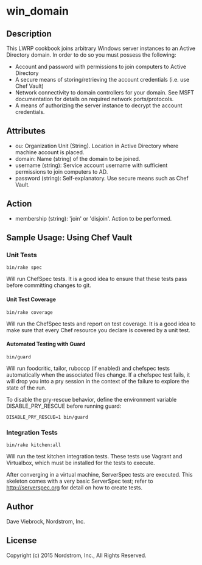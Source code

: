 # win_domain

## Description

This LWRP cookbook joins arbitrary Windows server instances to an Active Directory
domain.  In order to do so you must possess the following:
* Account and password with permissions to join computers to Active Directory
* A secure means of storing/retrieving the account credentials (i.e. use Chef Vault)
* Network connectivity to domain controllers for your domain.  See MSFT documentation for details on required network ports/protocols.
* A means of authorizing the server instance to decrypt the account credentials.


## Attributes

* ou: Organization Unit (String).  Location in Active Directory where machine account is placed.
* domain: Name (string) of the domain to be joined.
* username (string): Service account username with sufficient permissions to join computers to AD.
* password (string): Self-explanatory.  Use secure means such as Chef Vault.

## Action

* membership (string): 'join' or 'disjoin'.  Action to be performed.

## Sample Usage: Using Chef Vault

<!-- include_recipe 'windows::reboot_handler'

nexus = 'https://mvnrepo.nordstrom.net/nexus/content/repositories/thirdparty/com/nordstrom/wse'
validator_checksum = 'de8079720af94842abf8f9514b3c3ec27965c486cda0d014c1b8a93abc8c5ccd'

chef_gem 'chef-vault' do
  version '2.6.1'
  options("--clear-sources --source #{node['wse_base']['gemserver']}")
  compile_time true
end
require 'chef-vault'

user_info = ChefVault::Item.load('WsePasswords', 'WsePspBuilder')
username = user_info['username']
password = user_info['password']

win_domain 'nordstrom.net' do
  ou 'OU=General,OU=Servers,DC=nordstrom,DC=net'
  domain 'nordstrom.net'
  membership 'join'
  username username
  password password
  notifies :reboot_now, 'reboot[Restart Computer]', :immediately
end

reboot 'Restart Computer' do
  action :nothing
end -->

### Unit Tests

    bin/rake spec

Will run ChefSpec tests.  It is a good idea to ensure that these
tests pass before committing changes to git.

#### Unit Test Coverage

    bin/rake coverage

Will run the ChefSpec tests and report on test coverage.  It is a
good idea to make sure that every Chef resource you declare is covered
by a unit test.

#### Automated Testing with Guard

    bin/guard

Will run foodcritic, tailor, rubocop (if enabled) and chefspec tests
automatically when the associated files change.  If a chefspec test
fails, it will drop you into a pry session in the context of the
failure to explore the state of the run.

To disable the pry-rescue behavior, define the environment variable
DISABLE_PRY_RESCUE before running guard:

    DISABLE_PRY_RESCUE=1 bin/guard

### Integration Tests

    bin/rake kitchen:all

Will run the test kitchen integration tests.  These tests use Vagrant
and Virtualbox, which must be installed for the tests to execute.

After converging in a virtual machine, ServerSpec tests are executed.
This skeleton comes with a very basic ServerSpec test; refer to
http://serverspec.org for detail on how to create tests.

## Author

Dave Viebrock, Nordstrom, Inc.

## License

Copyright (c) 2015 Nordstrom, Inc., All Rights Reserved.
